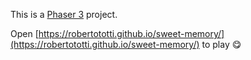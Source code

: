 This is a [Phaser 3](https://phaser.io/) project.

Open [https://robertototti.github.io/sweet-memory/](https://robertototti.github.io/sweet-memory/) to play 😋
